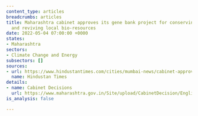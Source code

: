 ```yaml
---
content_type: articles
breadcrumbs: articles
title: Maharashtra cabinet approves its gene bank project for conserving, managing,
  and reviving local bio-resources
date: 2022-05-04 07:00:00 +0000
states:
- Maharashtra
sectors:
- Climate Change and Energy
subsectors: []
sources:
- url: https://www.hindustantimes.com/cities/mumbai-news/cabinet-approves-setting-up-of-maharashtra-gene-bank-project-101651172793902.html
  name: Hindustan Times
details:
- name: Cabinet Decisions
  url: https://www.maharashtra.gov.in/Site/upload/CabinetDecision/English/112.%20Dt.28-04-2022_Cabinet%20Decisions_(Meeting%20No.112).pdf
is_analysis: false

---
```

